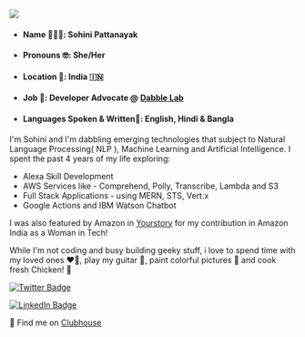 ![](https://raw.githubusercontent.com/rimmi21/rimmi21/main/github%20cover.png)

* #### Name 👩🏼‍💻: Sohini Pattanayak

* #### Pronouns 🤓: She/Her

* #### Location 📍: India 🇮🇳

* #### Job 💼: Developer Advocate @ [Dabble Lab](https://dabble-lab-2021-site.webflow.io/)

* #### Languages Spoken & Written📝: English, Hindi & Bangla

I'm Sohini and I'm dabbling emerging technologies that subject to Natural Language Processing( NLP ), Machine Learning and Artificial Intelligence. I spent the past 4 years of my life exploring: 

* Alexa Skill Development
* AWS Services like - Comprehend, Polly, Transcribe, Lambda and S3
* Full Stack Applications - using MERN, STS, Vert.x
* Google Actions and IBM Watson Chatbot 

I was also featured by Amazon in [Yourstory](https://yourstory.com/herstory/2021/03/womens-leveraging-tech-marketplaces-alexa-amazon) for my contribution in Amazon India as a Woman in Tech! 

While I'm not coding and busy building geeky stuff, i love to spend time with my loved ones ♥️🌿, play my guitar 🎸, paint colorful pictures 🌈 and cook fresh Chicken! 🍗

[![Twitter Badge](https://img.shields.io/badge/Twitter-Profile-informational?style=flat&logo=twitter&logoColor=white&color=1CA2F1)](https://twitter.com/TheSohini)

[![LinkedIn Badge](https://img.shields.io/badge/LinkedIn-Profile-informational?style=flat&logo=linkedin&logoColor=white&color=0D76A8)](https://www.linkedin.com/in/sohini-pattanayak-259b92117/)

👋 Find me on [Clubhouse](https://www.joinclubhouse.com/@thesohini)






